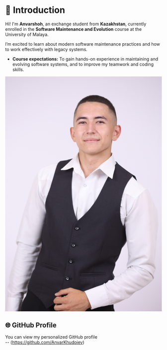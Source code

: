 # 👋 Introduction

Hi! I'm **Anvarshoh**, an exchange student from **Kazakhstan**, currently enrolled in the **Software Maintenance and Evolution** course at the University of Malaya.

I’m excited to learn about modern software maintenance practices and how to work effectively with legacy systems.

- **Course expectations:** To gain hands-on experience in maintaining and evolving software systems, and to improve my teamwork and coding skills.

![My Image](./profie.JPG)

## 🌐 GitHub Profile

You can view my personalized GitHub profile  
-- (https://github.com/AnvarKhudoiev)